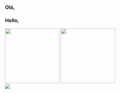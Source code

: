 ### Olá,
### Hello,

<!--
- 🔭 I’m currently working on ...
- 🌱 I’m currently learning ...
- 👯 I’m looking to collaborate on ...
- 🤔 I’m looking for help with ...
- 💬 Ask me about ...
- 📫 How to reach me: ...
- 😄 Pronouns: ela/dela
- ⚡ Fun fact: ...
-->
<div>
  <img height ="180em" src="https://github-readme-stats.vercel.app/api?username=pAndressa&show_icons=true&theme=radical" />
  <img height ="180em" src="https://github-readme-stats.vercel.app/api/top-langs/?username=pAndressa&layout=compact&hide=javascript,css,html&theme=radical" />
</div>
<div>
  <a target = "_blank" href = "https://br.linkedin.com/in/andressa-silva-pereira-dev">
    <img src = "https://img.shields.io/badge/LinkedIn-0077B5?style=for-the-badge&logo=linkedin&logoColor=white" />
  </a>
</div>

